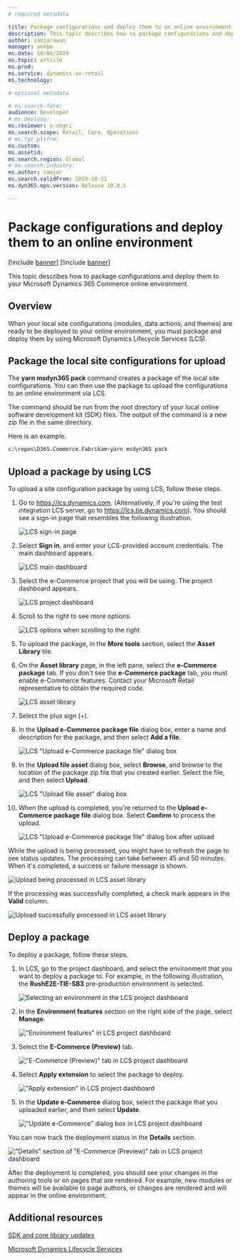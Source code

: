 ```yaml
---
# required metadata

title: Package configurations and deploy them to an online environment
description: This topic describes how to package configurations and deploy them to your Microsoft Dynamics 365 Commerce online environment.
author: samjarawan
manager: annbe
ms.date: 10/01/2019
ms.topic: article
ms.prod: 
ms.service: dynamics-ax-retail
ms.technology: 

# optional metadata

# ms.search.form: 
audience: Developer
# ms.devlang: 
ms.reviewer: v-chgri
ms.search.scope: Retail, Core, Operations
# ms.tgt_pltfrm: 
ms.custom: 
ms.assetid: 
ms.search.region: Global
# ms.search.industry: 
ms.author: samjar
ms.search.validFrom: 2019-10-31
ms.dyn365.ops.version: Release 10.0.5

---
```


# Package configurations and deploy them to an online environment

[!include [banner](../includes/preview-banner.md)]
[!include [banner](../includes/banner.md)]

This topic describes how to package configurations and deploy them to your Microsoft Dynamics 365 Commerce online environment.

## Overview

When your local site configurations (modules, data actions, and themes) are ready to be deployed to your online environment, you must package and deploy them by using Microsoft Dynamics Lifecycle Services (LCS).

## Package the local site configurations for upload

The **yarn msdyn365 pack** command creates a package of the local site configurations. You can then use the package to upload the configurations to an online environment via LCS.

The command should be run from the root directory of your local online software development kit (SDK) files. The output of the command is a new zip file in the same directory.

Here is an example.

``` bash
c:\repos\D365.Commerce.Fabrikam>yarn msdyn365 pack
```

## Upload a package by using LCS

To upload a site configuration package by using LCS, follow these steps.

1. Go to <https://lcs.dynamics.com>. (Alternatively, if you're using the test integration LCS server, go to <https://lcs.tie.dynamics.com>). You should see a sign-in page that resembles the following illustration.

    ![LCS sign-in page](media/lcs-deploy-1.png)

1. Select **Sign in**, and enter your LCS-provided account credentials. The main dashboard appears.

    ![LCS main dashboard](media/lcs-deploy-2.png)

1. Select the e-Commerce project that you will be using. The project dashboard appears.

    ![LCS project dashboard](media/lcs-deploy-3.png)

1. Scroll to the right to see more options.

    ![LCS options when scrolling to the right](media/lcs-deploy-4.png)

1. To upload the package, in the **More tools** section, select the **Asset Library** tile.
1. On the **Asset library** page, in the left pane, select the **e-Commerce package** tab. If you don't see the **e-Commerce package** tab, you must enable e-Commerce features. Contact your Microsoft Retail representative to obtain the required code.

    ![LCS asset library](media/lcs-deploy-5.png)

1. Select the plus sign (+).
1. In the **Upload e-Commerce package file** dialog box, enter a name and description for the package, and then select **Add a file**.

    ![LCS "Upload e-Commerce package file" dialog box](media/lcs-deploy-6.png)

1. In the **Upload file asset** dialog box, select **Browse**, and browse to the location of the package zip file that you created earlier. Select the file, and then select **Upload**.

    ![LCS "Upload file asset" dialog box](media/lcs-deploy-7.png)

1. When the upload is completed, you're returned to the **Upload e-Commerce package file** dialog box. Select **Confirm** to process the upload.

    ![LCS "Upload e-Commerce package file" dialog box after upload](media/lcs-deploy-8.png)

While the upload is being processed, you might have to refresh the page to see status updates. The processing can take between 45 and 50 minutes. When it's completed, a success or failure message is shown.

![Upload being processed in LCS asset library](media/lcs-deploy-9.png)

If the processing was successfully completed, a check mark appears in the **Valid** column.

![Upload successfully processed in LCS asset library](media/lcs-deploy-10.png)

## Deploy a package

To deploy a package, follow these steps.

1. In LCS, go to the project dashboard, and select the environment that you want to deploy a package to. For example, in the following illustration, the **RushE2E-TIE-SB3** pre-production environment is selected.

    ![Selecting an environment in the LCS project dashboard](media/lcs-deploy-11.png)

1. In the **Environment features** section on the right side of the page, select **Manage**.

    !["Environment features" in LCS project dashboard](media/lcs-deploy-12.png)

1. Select the **E-Commerce (Preview)** tab.

    !["E-Commerce (Preview)" tab in LCS project dashboard](media/lcs-deploy-13.png)

1. Select **Apply extension** to select the package to deploy.

    !["Apply extension" in LCS project dashboard](media/lcs-deploy-14.png)

1. In the **Update e-Commerce** dialog box, select the package that you uploaded earlier, and then select **Update**.

    !["Update e-Commerce" dialog box in LCS project dashboard](media/lcs-deploy-15.png)

You can now track the deployment status in the **Details** section.

!["Details" section of "E-Commerce (Preview)" tab in LCS project dashboard](media/lcs-deploy-16.png)

After the deployment is completed, you should see your changes in the authoring tools or on pages that are rendered. For example, new modules or themes will be available to page authors, or changes are rendered and will appear in the online environment.

## Additional resources

[SDK and core library updates](sdk-updates.md)

[Microsoft Dynamics Lifecycle Services](https://lcs.dynamics.com/)
